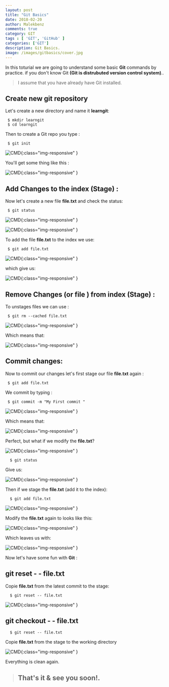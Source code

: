 ```yaml
---
layout: post
title: "Git Basics"
date: 2018-02-20
author: Malekbenz
comments: true
category: GIT
tags : [ 'GIT', 'GitHub' ]
categories: ['GIT']
description: Git Basics.
image: /images/gitbasics/cover.jpg
---
```



In this toturial we are going to understand some basic **Git** commands by practice. if you don't know Git **(Git is distrubuted version control system)**..

<script async src="//pagead2.googlesyndication.com/pagead/js/adsbygoogle.js"></script>
<!-- malekbenz.autobanner -->
<ins class="adsbygoogle"
     style="display:block"
     data-ad-client="ca-pub-5586778286582193"
     data-ad-slot="1751653660"
     data-ad-format="auto"></ins>
<script>
(adsbygoogle = window.adsbygoogle || []).push({});
</script>


> I assume that you have already have Git installed.


## Create new git repository


Let's create a new directory  and name it  **learngit**:

```
 $ mkdir learngit
 $ cd learngit

```
Then to create a Git repo you type :

```
 $ git init 

```

![CMD](/images/gitbasics/00.jpg){:class="img-responsive" }


You'll get some thing like this : 

![CMD](/images/gitbasics/01.jpg){:class="img-responsive" }

## Add Changes to the index (Stage) :

Now let's create a new file **file.txt** and check the status: 

```
 $ git status 

```
![CMD](/images/gitbasics/02.jpg){:class="img-responsive" }


![CMD](/images/gitbasics/03.jpg){:class="img-responsive" }

To add the file **file.txt** to the index we use: 
```
 $ git add file.txt 

```

![CMD](/images/gitbasics/04.jpg){:class="img-responsive" }

which give us: 

![CMD](/images/gitbasics/05.jpg){:class="img-responsive" }

## Remove Changes (or file ) from index (Stage) :


To unstages files we can use :

```
 $ git rm --cached file.txt 

```
![CMD](/images/gitbasics/04.jpg){:class="img-responsive" }

Which means that: 

![CMD](/images/gitbasics/03.jpg){:class="img-responsive" }

## Commit changes:
Now to commit our changes let's first stage our file  **file.txt** again :

```
 $ git add file.txt 
```
We commit by typing : 

```
 $ git commit -m "My First commit "

```
![CMD](/images/gitbasics/07.jpg){:class="img-responsive" }

Which means that: 

![CMD](/images/gitbasics/08.jpg){:class="img-responsive" }

Perfect, but what if we modify the **file.txt**? 

![CMD](/images/gitbasics/09.jpg){:class="img-responsive" }

```
  $ git status
```
Give us: 

![CMD](/images/gitbasics/10.jpg){:class="img-responsive" }

Then  if we stage the **file.txt** (add it to the index):

```
  $ git add file.txt
```

![CMD](/images/gitbasics/11.jpg){:class="img-responsive" }

Modify the **file.txt** again to looks like this: 

![CMD](/images/gitbasics/12.jpg){:class="img-responsive" }

Which leaves us with: 

![CMD](/images/gitbasics/13.jpg){:class="img-responsive" }

Now let's have some fun with **Git** : 

## git reset **- - file.txt**


Copie **file.txt** from the latest commit to the stage: 

```
  $ git reset -- file.txt
```



![CMD](/images/gitbasics/14.jpg){:class="img-responsive" }

## git checkout - - file.txt

```
  $ git reset -- file.txt
```

Copie **file.txt** from the stage to the working directory

![CMD](/images/gitbasics/15.jpg){:class="img-responsive" }


Everything is clean again. 

> 
> ## That's it & see you soon!.
> 